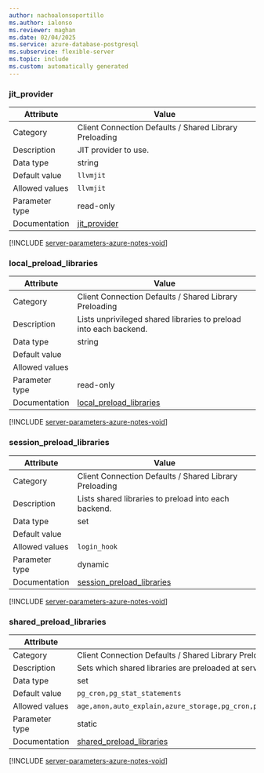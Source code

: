 ```yaml
---
author: nachoalonsoportillo
ms.author: ialonso
ms.reviewer: maghan
ms.date: 02/04/2025
ms.service: azure-database-postgresql
ms.subservice: flexible-server
ms.topic: include
ms.custom: automatically generated
---
```

### jit_provider

| Attribute | Value |
| --- | --- |
| Category | Client Connection Defaults / Shared Library Preloading |
| Description | JIT provider to use. |
| Data type | string |
| Default value | `llvmjit` |
| Allowed values | `llvmjit` |
| Parameter type | read-only |
| Documentation | [jit_provider](https://www.postgresql.org/docs/16/runtime-config-client.html#GUC-JIT-PROVIDER) |


[!INCLUDE [server-parameters-azure-notes-void](./server-parameters-azure-notes-void.md)]



### local_preload_libraries

| Attribute | Value |
| --- | --- |
| Category | Client Connection Defaults / Shared Library Preloading |
| Description | Lists unprivileged shared libraries to preload into each backend. |
| Data type | string |
| Default value | |
| Allowed values | |
| Parameter type | read-only |
| Documentation | [local_preload_libraries](https://www.postgresql.org/docs/16/runtime-config-client.html#GUC-LOCAL-PRELOAD-LIBRARIES) |


[!INCLUDE [server-parameters-azure-notes-void](./server-parameters-azure-notes-void.md)]



### session_preload_libraries

| Attribute | Value |
| --- | --- |
| Category | Client Connection Defaults / Shared Library Preloading |
| Description | Lists shared libraries to preload into each backend. |
| Data type | set |
| Default value | |
| Allowed values | `login_hook` |
| Parameter type | dynamic |
| Documentation | [session_preload_libraries](https://www.postgresql.org/docs/16/runtime-config-client.html#GUC-SESSION-PRELOAD-LIBRARIES) |


[!INCLUDE [server-parameters-azure-notes-void](./server-parameters-azure-notes-void.md)]



### shared_preload_libraries

| Attribute | Value |
| --- | --- |
| Category | Client Connection Defaults / Shared Library Preloading |
| Description | Sets which shared libraries are preloaded at server start. |
| Data type | set |
| Default value | `pg_cron,pg_stat_statements` |
| Allowed values | `age,anon,auto_explain,azure_storage,pg_cron,pg_failover_slots,pg_hint_plan,pg_partman_bgw,pg_prewarm,pg_squeeze,pg_stat_statements,pgaudit,pglogical,timescaledb,wal2json` |
| Parameter type | static |
| Documentation | [shared_preload_libraries](https://www.postgresql.org/docs/16/runtime-config-client.html#GUC-SHARED-PRELOAD-LIBRARIES) |


[!INCLUDE [server-parameters-azure-notes-void](./server-parameters-azure-notes-void.md)]



